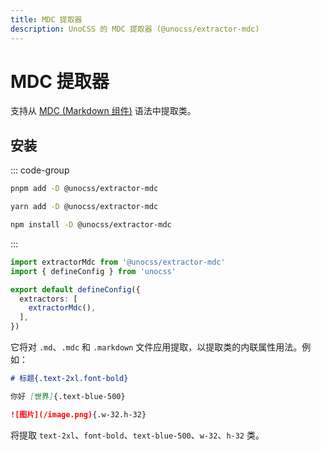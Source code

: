 ```yaml
---
title: MDC 提取器
description: UnoCSS 的 MDC 提取器 (@unocss/extractor-mdc)
---
```


# MDC 提取器

支持从 [MDC (Markdown 组件)](https://content.nuxtjs.org/guide/writing/mdc) 语法中提取类。

## 安装

::: code-group

```bash [pnpm]
pnpm add -D @unocss/extractor-mdc
```

```bash [yarn]
yarn add -D @unocss/extractor-mdc
```

```bash [npm]
npm install -D @unocss/extractor-mdc
```

:::

```ts [uno.config.ts]
import extractorMdc from '@unocss/extractor-mdc'
import { defineConfig } from 'unocss'

export default defineConfig({
  extractors: [
    extractorMdc(),
  ],
})
```

它将对 `.md`、`.mdc` 和 `.markdown` 文件应用提取，以提取类的内联属性用法。例如：

```md
# 标题{.text-2xl.font-bold}

你好 [世界]{.text-blue-500}

![图片](/image.png){.w-32.h-32}
```

将提取 `text-2xl`、`font-bold`、`text-blue-500`、`w-32`、`h-32` 类。
